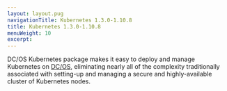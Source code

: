 ```yaml
---
layout: layout.pug
navigationTitle: Kubernetes 1.3.0-1.10.8
title: Kubernetes 1.3.0-1.10.8
menuWeight: 10
excerpt:
---
```


DC/OS Kubernetes package makes it easy to deploy and manage Kubernetes on [DC/OS](https://mesosphere.com/product/), eliminating nearly all of the complexity traditionally associated with setting-up and managing a secure and highly-available cluster of Kubernetes nodes.
